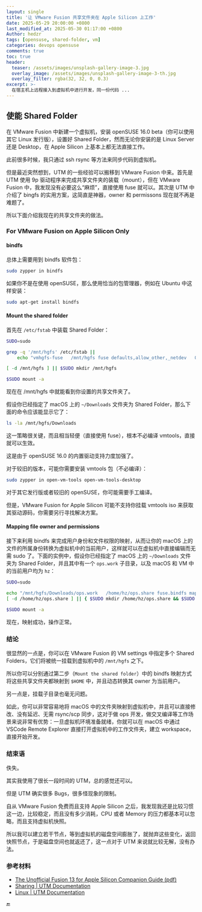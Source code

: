 ```yaml
---
layout: single
title: '让 VMware Fusion 共享文件夹在 Apple Silicon 上工作'
date: 2025-05-29 20:00:00 +0800
last_modified_at: 2025-05-30 01:17:00 +0800
Author: hedzr
tags: [opensuse, shared-folder, vm]
categories: devops opensuse
comments: true
toc: true
header:
  teaser: /assets/images/unsplash-gallery-image-3.jpg
  overlay_image: /assets/images/unsplash-gallery-image-3-th.jpg
  overlay_filter: rgba(32, 32, 0, 0.3)
excerpt: >-
  在宿主机上远程接入到虚拟机中进行开发，同一份代码 ...
---
```


## 使能 Shared Folder

在 VMware Fusion 中新建一个虚拟机，安装 openSUSE 16.0 beta（你可以使用其它 Linux 发行版），设置好 Shared Folder，然而无论你安装的是 Linux Server 还是 Desktop，在 Apple Silicon 上基本上都无法直接工作。

此前很多时候，我只通过 ssh rsync 等方法来同步代码到虚拟机。

但是最近突然想到，UTM 的一些经验可以搬移到 VMware Fusion 中来。首先是 UTM 使用 9p 驱动程序来完成共享文件夹的装载（mount），但在 VMware Fusion 中，我发现没有必要这么“麻烦”，直接使用 fuse 就可以。其次是 UTM 中介绍了 bingfs 的实用方案，这简直是神器，owner 和 permissons 现在就不再是难题了。

所以下面介绍我现在的共享文件夹的做法。

### For VMware Fusion on Apple Silicon Only

#### bindfs

总体上需要用到 bindfs 软件包：

```bash
sudo zypper in bindfs
```

如果你不是在使用 openSUSE，那么使用恰当的包管理器，例如在 Ubuntu 中这样安装：

```bash
sudo apt-get install bindfs
```

#### Mount the shared folder

首先在 `/etc/fstab` 中装载 Shared Folder：

```bash
SUDO=sudo

grep -q '/mnt/hgfs' /etc/fstab ||
	echo "vmhgfs-fuse   /mnt/hgfs fuse defaults,allow_other,_netdev   0 0" | $SUDO tee -a /etc/fstab

[ -d /mnt/hgfs ] || $SUDO mkdir /mnt/hgfs

$SUDO mount -a
```

现在在 /mnt/hgfs 中就能看到你设置的共享文件夹了。

假设你已经指定了 macOS 上的 `~/Downloads` 文件夹为 Shared Folder，那么下面的命令应该能显示它了：

```bash
ls -la /mnt/hgfs/Downloads
```

这一策略很关键，而且相当轻便（直接使用 fuse），根本不必编译 vmtools，直接就可以生效。

这是由于 openSUSE 16.0 的内置驱动支持力度加强了。

对于较旧的版本，可能你需要安装 vmtools 包（不必编译）：

```bash
sudo zypper in open-vm-tools open-vm-tools-desktop
```

对于其它发行版或者较旧的 openSUSE，你可能需要手工编译。

但是，VMware Fusion for Apple Silicon 可能不支持你挂载 vmtools iso 来获取其驱动源码，你需要另行寻找解决方案。

#### Mapping file owner and permissions

接下来利用 bindfs 来完成用户身份和文件权限的映射，从而让你的 macOS 上的文件的所属身份转换为虚拟机中的当前用户，这样就可以在虚拟机中直接编辑而无需 sudo 了。下面的实例中，假设你已经指定了 macOS 上的 `~/Downloads` 文件夹为 Shared Folder，并且其中有一个 `ops.work` 子目录，以及 macOS 和 VM 中的当前用户均为 `hz`：

```bash
SUDO=sudo

echo "/mnt/hgfs/Downloads/ops.work   /home/hz/ops.share fuse.bindfs map=501/1000:@20/@1000,x-systemd.requires=/mnt/hgfs 0 0" | $SUDO tee -a /etc/fstab
[ -d /home/hz/ops.share ] || { $SUDO mkdir /home/hz/ops.share && $SUDO chown -R hz: /home/hz/ops.share; }

$SUDO mount -a
```

现在，映射成功，操作正常。

### 结论

很显然的一点是，你可以在 VMware Fusion 的 VM settings 中指定多个 Shared Folders，它们将被统一挂载到虚拟机中的 `/mnt/hgfs` 之下。

所以你可以分别通过第二步（`Mount the shared folder`）中的 bindfs 映射方式将这些共享文件夹都映射到 `$HOME` 中，并且动态转换其 owner 为当前用户。

另一点是，挂载子目录也毫无问题。

如此，你可以非常容易地将 macOS 中的文件夹映射到虚拟机中，并且可以直接修改、没有延迟、无需 rsync/scp 同步，这对于做 ops 开发，做交叉编译等工作场景来说非常有优势：一旦虚拟机环境准备就绪，你就可以在 macOS 中通过 VSCode Remote Explorer 直接打开虚拟机中的工作文件夹，建立 workspace，直接开始开发。

### 结束语

佚失。

其实我使用了很长一段时间的 UTM，总的感觉还可以。

但是 UTM 确实很多 Bugs，很多怪现象的限制。

自从 VMware Fusion 免费而且支持 Apple Silicon 之后，我发现我还是比较习惯这一边，比较稳定，而且没有多少消耗，CPU 或者 Memory 的压力都基本可以忽略，而且支持虚拟机快照。

所以我可以建立若干节点，等到虚拟机的磁盘空间膨胀了，就抛弃这些变化，返回快照节点，于是磁盘空间也就返还了，这一点对于 UTM 来说就比较无解，没有办法。



### 参考材料

- [The Unofficial Fusion 13 for Apple Silicon Companion Guide (pdf)](https://seaphages.org/media/forums/attachments/56c9bf43-93bc-46c6-bc09-a94088bee0fa.pdf)
- [Sharing | UTM Documentation](https://docs.getutm.app/settings-qemu/sharing/)
- [Linux | UTM Documentation](https://docs.getutm.app/guest-support/linux/)



🔚